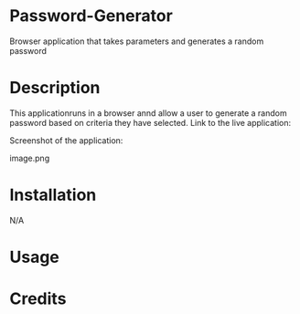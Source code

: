 # Password-Generator
Browser application that takes parameters and generates a random password

# Description
This applicationruns in a browser annd allow a user to generate a random password based on criteria they have selected.
Link to the live application:

Screenshot of the application:

image.png

# Installation
N/A

# Usage

# Credits